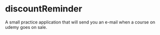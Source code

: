 # discountReminder
A small practice application that will send you an e-mail when a course on udemy goes on sale. 
